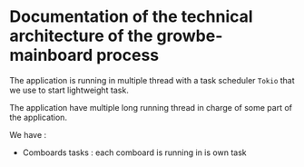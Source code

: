 
# Documentation of the technical architecture of the growbe-mainboard process


The application is running in multiple thread with a task scheduler `Tokio` that
we use to start lightweight task.


The application have multiple long running thread in charge of some part of the application.


We have :

* Comboards tasks : each comboard is running in is own task
